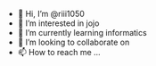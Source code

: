 - 👋 Hi, I’m @riii1050
- 👀 I’m interested in jojo
- 🌱 I’m currently learning informatics
- 💞️ I’m looking to collaborate on 
- 📫 How to reach me ...

<!---
riii1050/riii1050 is a ✨ special ✨ repository because its `README.md` (this file) appears on your GitHub profile.
You can click the Preview link to take a look at your changes.
--->
